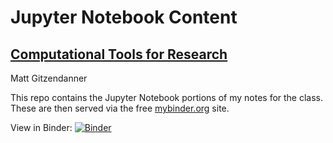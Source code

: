 # Jupyter Notebook Content
## [Computational Tools for Research](https://comptoolsres.github.io/)

Matt Gitzendanner

This repo contains the Jupyter Notebook portions of my notes for the class. These are then served via the free [mybinder.org](https://mybinder.org/) site.

View in Binder:  [![Binder](https://mybinder.org/badge_logo.svg)](https://mybinder.org/v2/gh/comptoolsres/Jypter_content.git/master)
